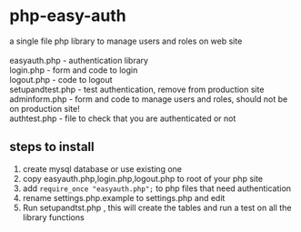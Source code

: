 php-easy-auth
=============

a single file php library to manage users and roles on web site<br>
<br>
easyauth.php - authentication library<br>
login.php - form and code to login<br>
logout.php - code to logout<br>
setupandtest.php - test authentication, remove from production site<br>
adminform.php - form and code to manage users and roles, should not be on production site!<br>
authtest.php - file to check that you are authenticated or not
<br>


steps to install
----------------

1. create mysql database or use existing one
2. copy easyauth.php,login.php,logout.php to root of your php site
3. add `require_once "easyauth.php";` to php files that need authentication
4. rename settings.php.example to settings.php and edit<br>
5. Run setupandtst.php , this will create the tables and run a test on all the library functions



        


